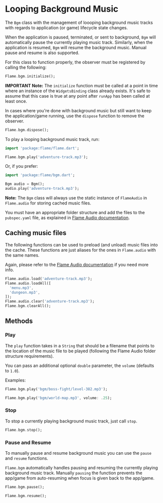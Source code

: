 # Looping Background Music

The `Bgm` class with the management of loooping background music tracks with regards to application (or game) lifecycle state changes.

When the application is paused, terminated, or sent to background, `Bgm` will automatically pause the currently playing music track. Similarly, when the application is resumed, `Bgm` will resume the background music. Manual pause and resume is also supported.

For this class to function properly, the observer must be registered by calling the following:

```dart
Flame.bgm.initialize();
```

**IMPORTANT Note:** The `initialize` function must be called at a point in time where an instance of the `WidgetsBinding` class already exists. It's safe to assume that this case is true at any point after `runApp` has been called at least once.

In cases where you're done with background music but still want to keep the application/game running, use the `dispose` function to remove the observer.

```dart
Flame.bgm.dispose();
```

To play a looping background music track, run:

```dart
import 'package:flame/flame.dart';

Flame.bgm.play('adventure-track.mp3');
```

Or, if you prefer:

```dart
import 'package:flame/bgm.dart';

Bgm audio = Bgm();
audio.play('adventure-track.mp3');
```

**Note:** The `Bgm` class will always use the static instance of `FlameAudio` in `Flame.audio` for storing cached music files.

You must have an appropriate folder structure and add the files to the `pubspec.yaml` file, as explained in [Flame Audio documentation](audio.md).

## Caching music files

The following functions can be used to preload (and unload) music files into the cache. These functions are just aliases for the ones in `Flame.audio` with the same names.

Again, please refer to the [Flame Audio documentation](audio.md) if you need more info.

```dart
Flame.audio.load('adventure-track.mp3');
Flame.audio.loadAll([
  'menu.mp3',
  'dungeon.mp3',
]);
Flame.audio.clear('adventure-track.mp3');
Flame.bgm.clearAll();
```

## Methods

### Play

The `play` function takes in a `String` that should be a filename that points to the location of the music file to be played (following the Flame Audio folder structure requirements).

You can pass an additional optional `double` parameter, the `volume` (defaults to `1.0`).

Examples:

```dart
Flame.bgm.play('bgm/boss-fight/level-382.mp3');
```

```dart
Flame.bgm.play('bgm/world-map.mp3', volume: .25);
```

### Stop

To stop a currently playing background music track, just call `stop`.

```dart
Flame.bgm.stop();
```

### Pause and Resume

To manually pause and resume background music you can use the `pause` and `resume` functions.

`Flame.bgm` automatically handles pausing and resuming the currently playing background music track. Manually `pausing` the function prevents the app/game from auto-resuming when focus is given back to the app/game.

```dart
Flame.bgm.pause();
```

```dart
Flame.bgm.resume();
```
